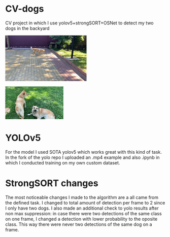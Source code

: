 # CV-dogs
CV project in which I use yolov5+strongSORT+OSNet to detect my two dogs in the backyard 

![](https://github.com/Vol-v/CV-dogs/blob/main/dog1.gif)

![](https://github.com/Vol-v/CV-dogs/blob/main/dog2.gif)



# YOLOv5

For the model I used SOTA yolov5 which works great with this kind of task. In the fork of the yolo repo I uploaded an .mp4 example and also .ipynb in which I conducted training on my own custom dataset.  

# StrongSORT changes

The most noticeable changes I made to the algorithm are a all came from the defined task. I changed to total amount of detection per frame to 2 since I only have two dogs. I also made an additional check to yolo results after non max suppression: in case there were two detections of the same class on one frame, I changed a detection with lower probability to the oposite class. This way there were never two detections of the same dog on a frame.
